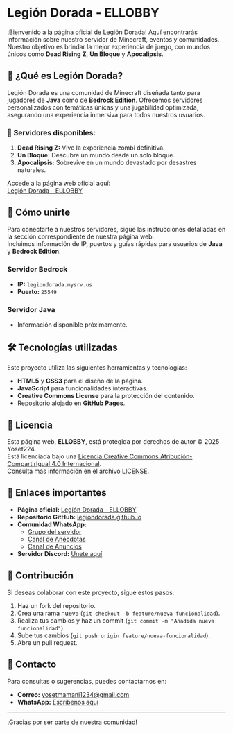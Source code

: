 # Legión Dorada - ELLOBBY

¡Bienvenido a la página oficial de Legión Dorada! Aquí encontrarás información sobre nuestro servidor de Minecraft, eventos y comunidades. Nuestro objetivo es brindar la mejor experiencia de juego, con mundos únicos como **Dead Rising Z**, **Un Bloque** y **Apocalipsis**. 

## 🌟 ¿Qué es Legión Dorada?
Legión Dorada es una comunidad de Minecraft diseñada tanto para jugadores de **Java** como de **Bedrock Edition**. Ofrecemos servidores personalizados con temáticas únicas y una jugabilidad optimizada, asegurando una experiencia inmersiva para todos nuestros usuarios.

### 📌 Servidores disponibles:
1. **Dead Rising Z:** Vive la experiencia zombi definitiva.
2. **Un Bloque:** Descubre un mundo desde un solo bloque.
3. **Apocalipsis:** Sobrevive en un mundo devastado por desastres naturales.

Accede a la página web oficial aquí:  
[Legión Dorada - ELLOBBY](https://yoset224.github.io/legiondorada.github.io/)

## 🚀 Cómo unirte
Para conectarte a nuestros servidores, sigue las instrucciones detalladas en la sección correspondiente de nuestra página web.  
Incluimos información de IP, puertos y guías rápidas para usuarios de **Java** y **Bedrock Edition**.

### Servidor Bedrock
- **IP:** `legiondorada.mysrv.us`  
- **Puerto:** `25549`

### Servidor Java
- Información disponible próximamente.

## 🛠 Tecnologías utilizadas
Este proyecto utiliza las siguientes herramientas y tecnologías:
- **HTML5** y **CSS3** para el diseño de la página.
- **JavaScript** para funcionalidades interactivas.
- **Creative Commons License** para la protección del contenido.
- Repositorio alojado en **GitHub Pages**.

## 📜 Licencia
Esta página web, **ELLOBBY**, está protegida por derechos de autor © 2025 Yoset224.  
Está licenciada bajo una [Licencia Creative Commons Atribución-CompartirIgual 4.0 Internacional](https://creativecommons.org/licenses/by-sa/4.0/).  
Consulta más información en el archivo [LICENSE](./LICENSE).

## 📣 Enlaces importantes
- **Página oficial:** [Legión Dorada - ELLOBBY](https://yoset224.github.io/legiondorada.github.io/)
- **Repositorio GitHub:** [legiondorada.github.io](https://github.com/Yoset224/legiondorada.github.io)
- **Comunidad WhatsApp:** 
  - [Grupo del servidor](https://chat.whatsapp.com/CVtLta5qw1dGwC4KhbQNCR)
  - [Canal de Anécdotas](https://whatsapp.com/channel/0029Valb0KIKAwEkpXMXuI1b)
  - [Canal de Anuncios](https://whatsapp.com/channel/0029Vay9rZN0gcfIcUEM3n2s)
- **Servidor Discord:** [Únete aquí](https://discord.gg/X99d9C4U4D)

## 👥 Contribución
Si deseas colaborar con este proyecto, sigue estos pasos:
1. Haz un fork del repositorio.
2. Crea una rama nueva (`git checkout -b feature/nueva-funcionalidad`).
3. Realiza tus cambios y haz un commit (`git commit -m "Añadida nueva funcionalidad"`).
4. Sube tus cambios (`git push origin feature/nueva-funcionalidad`).
5. Abre un pull request.

## 📧 Contacto
Para consultas o sugerencias, puedes contactarnos en:  
- **Correo:** [yosetmamani1234@gmail.com](mailto:yosetmamani1234@gmail.com)  
- **WhatsApp:** [Escríbenos aquí](https://wa.me/51913231572)  

---

¡Gracias por ser parte de nuestra comunidad!
